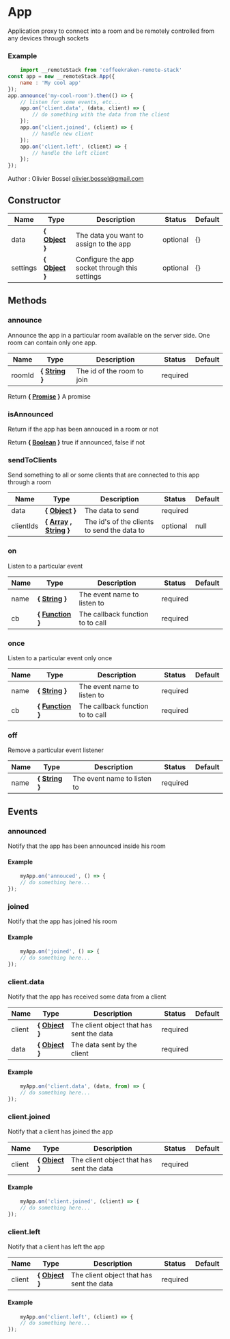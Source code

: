 # App

Application proxy to connect into a room and be remotely controlled from any devices through sockets

### Example
```js
	import __remoteStack from 'coffeekraken-remote-stack'
const app = new __remoteStack.App({
 	name : 'My cool app'
});
app.announce('my-cool-room').then(() => {
 	// listen for some events, etc...
 	app.on('client.data', (data, client) => {
 		// do something with the data from the client
 	});
 	app.on('client.joined', (client) => {
 		// handle new client
 	});
 	app.on('client.left', (client) => {
 		// handle the left client
 	});
});
```
Author : Olivier Bossel <olivier.bossel@gmail.com>


## Constructor


Name  |  Type  |  Description  |  Status  |  Default
------------  |  ------------  |  ------------  |  ------------  |  ------------
data  |  **{ [Object](https://developer.mozilla.org/fr/docs/Web/JavaScript/Reference/Objets_globaux/Object) }**  |  The data you want to assign to the app  |  optional  |  {}
settings  |  **{ [Object](https://developer.mozilla.org/fr/docs/Web/JavaScript/Reference/Objets_globaux/Object) }**  |  Configure the app socket through this settings  |  optional  |  {}






## Methods


### announce

Announce the app in a particular room available on the server side.
One room can contain only one app.


Name  |  Type  |  Description  |  Status  |  Default
------------  |  ------------  |  ------------  |  ------------  |  ------------
roomId  |  **{ [String](https://developer.mozilla.org/fr/docs/Web/JavaScript/Reference/Objets_globaux/String) }**  |  The id of the room to join  |  required  |

Return **{ [Promise](https://developer.mozilla.org/fr/docs/Web/JavaScript/Reference/Objets_globaux/Promise) }** A promise


### isAnnounced

Return if the app has been annouced in a room or not

Return **{ [Boolean](https://developer.mozilla.org/fr/docs/Web/JavaScript/Reference/Objets_globaux/Boolean) }** true if announced, false if not


### sendToClients

Send something to all or some clients that are connected to this app through a room


Name  |  Type  |  Description  |  Status  |  Default
------------  |  ------------  |  ------------  |  ------------  |  ------------
data  |  **{ [Object](https://developer.mozilla.org/fr/docs/Web/JavaScript/Reference/Objets_globaux/Object) }**  |  The data to send  |  required  |
clientIds  |  **{ [Array](https://developer.mozilla.org/fr/docs/Web/JavaScript/Reference/Objets_globaux/Array) , [String](https://developer.mozilla.org/fr/docs/Web/JavaScript/Reference/Objets_globaux/String) }**  |  The id's of the clients to send the data to  |  optional  |  null


### on

Listen to a particular event


Name  |  Type  |  Description  |  Status  |  Default
------------  |  ------------  |  ------------  |  ------------  |  ------------
name  |  **{ [String](https://developer.mozilla.org/fr/docs/Web/JavaScript/Reference/Objets_globaux/String) }**  |  The event name to listen to  |  required  |
cb  |  **{ [Function](https://developer.mozilla.org/fr/docs/Web/JavaScript/Reference/Objets_globaux/Function) }**  |  The callback function to to call  |  required  |


### once

Listen to a particular event only once


Name  |  Type  |  Description  |  Status  |  Default
------------  |  ------------  |  ------------  |  ------------  |  ------------
name  |  **{ [String](https://developer.mozilla.org/fr/docs/Web/JavaScript/Reference/Objets_globaux/String) }**  |  The event name to listen to  |  required  |
cb  |  **{ [Function](https://developer.mozilla.org/fr/docs/Web/JavaScript/Reference/Objets_globaux/Function) }**  |  The callback function to to call  |  required  |


### off

Remove a particular event listener


Name  |  Type  |  Description  |  Status  |  Default
------------  |  ------------  |  ------------  |  ------------  |  ------------
name  |  **{ [String](https://developer.mozilla.org/fr/docs/Web/JavaScript/Reference/Objets_globaux/String) }**  |  The event name to listen to  |  required  |


## Events


### announced

Notify that the app has been announced inside his room


#### Example
```js
	myApp.on('annouced', () => {
	// do something here...
});
```

### joined

Notify that the app has joined his room


#### Example
```js
	myApp.on('joined', () => {
	// do something here...
});
```

### client.data

Notify that the app has received some data from a client


Name  |  Type  |  Description  |  Status  |  Default
------------  |  ------------  |  ------------  |  ------------  |  ------------
client  |  **{ [Object](https://developer.mozilla.org/fr/docs/Web/JavaScript/Reference/Objets_globaux/Object) }**  |  The client object that has sent the data  |  required  |
data  |  **{ [Object](https://developer.mozilla.org/fr/docs/Web/JavaScript/Reference/Objets_globaux/Object) }**  |  The data sent by the client  |  required  |

#### Example
```js
	myApp.on('client.data', (data, from) => {
	// do something here...
});
```

### client.joined

Notify that a client has joined the app


Name  |  Type  |  Description  |  Status  |  Default
------------  |  ------------  |  ------------  |  ------------  |  ------------
client  |  **{ [Object](https://developer.mozilla.org/fr/docs/Web/JavaScript/Reference/Objets_globaux/Object) }**  |  The client object that has sent the data  |  required  |

#### Example
```js
	myApp.on('client.joined', (client) => {
	// do something here...
});
```

### client.left

Notify that a client has left the app


Name  |  Type  |  Description  |  Status  |  Default
------------  |  ------------  |  ------------  |  ------------  |  ------------
client  |  **{ [Object](https://developer.mozilla.org/fr/docs/Web/JavaScript/Reference/Objets_globaux/Object) }**  |  The client object that has sent the data  |  required  |

#### Example
```js
	myApp.on('client.left', (client) => {
	// do something here...
});
```